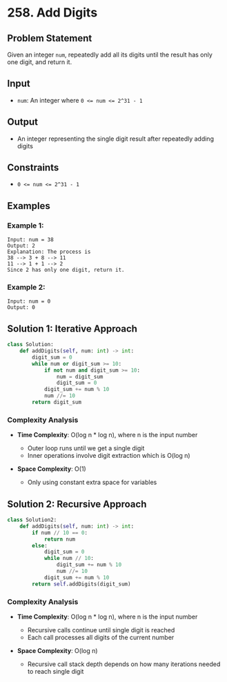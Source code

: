 # 258. Add Digits

## Problem Statement

Given an integer `num`, repeatedly add all its digits until the result has only one digit, and return it.

## Input
* `num`: An integer where `0 <= num <= 2^31 - 1`

## Output
* An integer representing the single digit result after repeatedly adding digits

## Constraints
* `0 <= num <= 2^31 - 1`

## Examples

### Example 1:
```
Input: num = 38
Output: 2
Explanation: The process is
38 --> 3 + 8 --> 11
11 --> 1 + 1 --> 2 
Since 2 has only one digit, return it.
```

### Example 2:
```
Input: num = 0
Output: 0
```

## Solution 1: Iterative Approach

```python
class Solution:
    def addDigits(self, num: int) -> int:
        digit_sum = 0
        while num or digit_sum >= 10:
            if not num and digit_sum >= 10:
                num = digit_sum
                digit_sum = 0
            digit_sum += num % 10
            num //= 10
        return digit_sum
```

### Complexity Analysis

- **Time Complexity**: O(log n * log n), where n is the input number
  - Outer loop runs until we get a single digit
  - Inner operations involve digit extraction which is O(log n)

- **Space Complexity**: O(1)
  - Only using constant extra space for variables

## Solution 2: Recursive Approach

```python
class Solution2:
    def addDigits(self, num: int) -> int:
        if num // 10 == 0: 
            return num
        else: 
            digit_sum = 0
            while num // 10:
                digit_sum += num % 10
                num //= 10
            digit_sum += num % 10
        return self.addDigits(digit_sum)
```

### Complexity Analysis

- **Time Complexity**: O(log n * log n), where n is the input number
  - Recursive calls continue until single digit is reached
  - Each call processes all digits of the current number

- **Space Complexity**: O(log n)
  - Recursive call stack depth depends on how many iterations needed to reach single digit